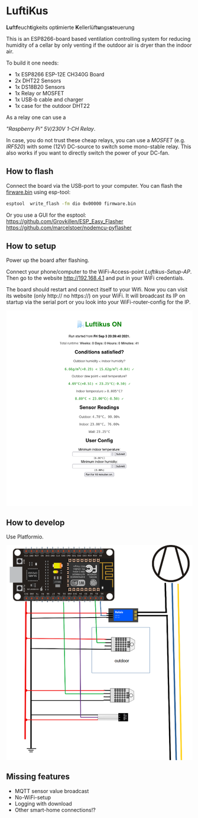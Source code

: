 # LuftiKus
**Lu**ft**f**euch**t**igkeits opt**i**mierte **K**ellerlüft**u**ngs**s**teuerung


This is an ESP8266-board based ventilation controlling system for reducing humidity of a cellar by only venting if the outdoor air is dryer than the indoor air.

To build it one needs:

- 1x ESP8266 ESP-12E CH340G Board
- 2x DHT22 Sensors
- 1x DS18B20 Sensors
- 1x Relay or MOSFET
- 1x USB-b cable and charger
- 1x case for the outdoor DHT22


As a relay one can use a

*"Raspberry Pi" 5V/230V 1-CH Relay*.

In case, you do not trust these cheap relays,
you can use a *MOSFET* (e.g. *IRF520*) with some (12V) DC-source
to switch some mono-stable relay.
This also works if you want to directly switch the power of your DC-fan.

## How to flash

Connect the board via the USB-port to your computer.
You can flash the [firware.bin](.pio/build/nodemcuv2/firmware.bin) using esp-tool:

```bash
esptool  write_flash -fm dio 0x00000 firmware.bin
```

Or you use a GUI for the esptool:  
https://github.com/Grovkillen/ESP_Easy_Flasher  
https://github.com/marcelstoer/nodemcu-pyflasher

## How to setup

Power up the board after flashing.

Connect your phone/computer to the WiFi-Access-point *Luftikus-Setup-AP*. Then go to the website http://192.168.4.1 and put in your WiFi credentials.

The board should restart and connect itself to your Wifi.
Now you can visit its website (only http:// no https://) on your WiFi.
It will broadcast its IP on startup via the serial port
or you look into your WiFi-router-config for the IP.

![webserver](./website.png)


## How to develop

Use Platformio.


![Schaltungszeichnung](./schaltplan.png)

## Missing features
- MQTT sensor value broadcast
- No-WiFi-setup
- Logging with download
- Other smart-home connections!?
